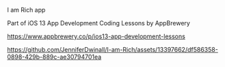 I am Rich app

Part of iOS 13 App Development Coding Lessons by AppBrewery

https://www.appbrewery.co/p/ios13-app-development-lessons

https://github.com/JenniferDwinall/I-am-Rich/assets/13397662/df586358-0898-429b-889c-ae30794701ea
